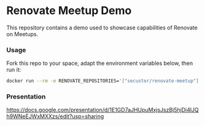 # Renovate Meetup Demo
This repository contains a demo used to showcase capabilities of Renovate on Meetups.



### Usage
Fork this repo to your space, adapt the environment variables below, then run it: 
```bash
docker run --rm -e RENOVATE_REPOSITORIES='["secustor/renovate-meetup"]' RENOVATE_TOKEN="******" docker.io/renovate/renovate:35.40.0
```

### Presentation 

https://docs.google.com/presentation/d/1E1GD7aJHUpuMxjsJszBj5hjDi4lJQh9WNeEJWxMXXzs/edit?usp=sharing